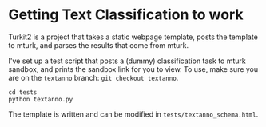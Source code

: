 # Getting Text Classification to work

Turkit2 is a project that takes a static webpage template, posts the template to mturk, and parses the results that come from mturk.

I've set up a test script that posts a (dummy) classification task to mturk sandbox, and prints the sandbox link for you to view.
To use, make sure you are on the `textanno` branch: `git checkout textanno`.
```
cd tests
python textanno.py
```

The template is written and can be modified in `tests/textanno_schema.html`.
